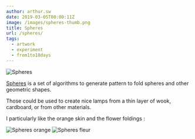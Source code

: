 ```yaml
---
author: arthur.sw
date: 2019-03-05T00:00:11Z
image: /images/spheres-thumb.png
title: Spheres
url: /spheres/
tags:
  - artwork
  - experiment
  - from1to18days
---
```


![Spheres](/images/spheres.png)

[Spheres](https://arthursw.github.io/spheres/) is a set of algorithms to generate pattern to fold spheres and other geometric shapes.

Those could be used to create nice lamps from a thin layer of wook, cardboard, or from other materials.

I particularly like the orange skin and the flower foldings :

![Spheres orange](/images/spheres-orange.png)
![Spheres fleur](/images/spheres-flower.png)